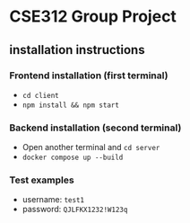 # CSE312 Group Project

## installation instructions
### Frontend installation (first terminal)
- ```cd client```
- ```npm install && npm start```

### Backend installation (second terminal)
- Open another terminal and ```cd server```
- ```docker compose up --build```

### Test examples
- username: ```test1```
- password: ```QJLFKX1232!W123q```